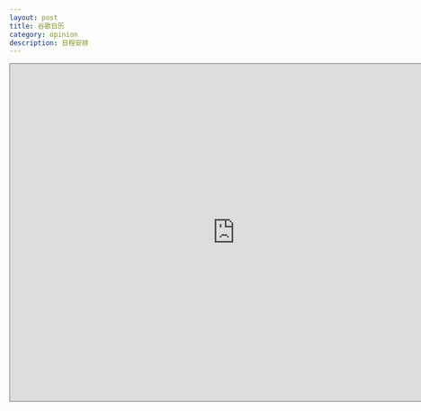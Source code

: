 ```yaml
---
layout: post
title: 谷歌日历
category: opinion
description: 日程安排
---
```

<iframe src="https://www.google.com/calendar/embed?showTitle=0&amp;showPrint=0&amp;height=600&amp;wkst=1&amp;bgcolor=%23c0c0c0&amp;src=yijia2413%40gmail.com&amp;color=%232F6309&amp;ctz=Asia%2FShanghai" style=" border:solid 1px #777 " width="800" height="600" frameborder="0" scrolling="no"></iframe>
